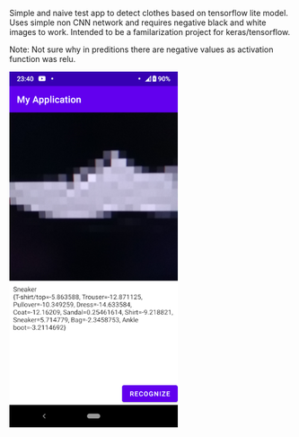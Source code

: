 Simple and naive test app to detect clothes based on tensorflow lite model. Uses simple non CNN network and requires negative black and white images to work. Intended to be a familarization project for keras/tensorflow.

Note: Not sure why in preditions there are negative values as activation function was relu.

<img src="https://raw.githubusercontent.com/kriskda/android-tensorflow-clothes/main/screenshot.png"  width="300"/>
